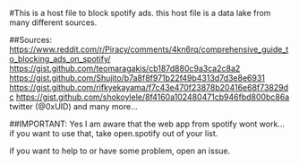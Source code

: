 #This is a host file to block spotify ads. this host file is a data lake from many different sources. 

##Sources: 
https://www.reddit.com/r/Piracy/comments/4kn6rq/comprehensive_guide_to_blocking_ads_on_spotify/
https://gist.github.com/teomaragakis/cb187d880c9a3ca2c8a2
https://gist.github.com/Shujito/b7a8f8f971b22f49b4313d7d3e8e6931
https://gist.github.com/rifkyekayama/f7c43e470f23878b20416e68f73829dc
https://gist.github.com/shokoylele/8f4160a102480471cb946fbd800bc86a
twitter (@0xUID)
and many more...

##IMPORTANT:
Yes I am aware that the web app from spotify wont work... if you want to use that, take open.spotify out of your list.


if you want to help to or have some problem, open an issue.
